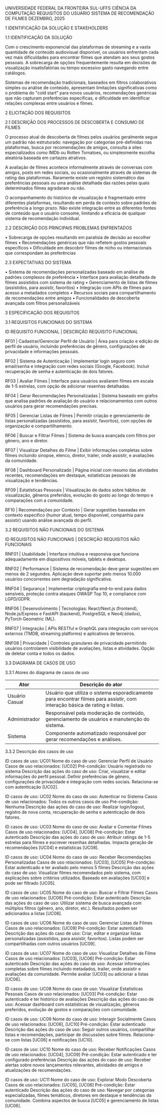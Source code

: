 UNIVERSIDADE FEDERAL DA FRONTEIRA SUL-UFFS
CIÊNCIA DA COMPUTAÇÃO
REQUISITOS DO USUÁRIO
SISTEMA DE RECOMENDAÇÃO DE FILMES
DEZEMBRO, 2025

1 IDENTIFICAÇÃO DA SOLUÇÃO E STAKEHOLDERS

1.1 IDENTIFICAÇÃO DA SOLUÇÃO

Com o crescimento exponencial das plataformas de streaming e a vasta quantidade de conteúdo audiovisual disponível, os usuários enfrentam cada vez mais dificuldades para encontrar filmes que atendam aos seus gostos pessoais. A sobrecarga de opções frequentemente resulta em decisões de visualização insatisfatórias ou tempo excessivo gasto navegando entre catálogos.

Sistemas de recomendação tradicionais, baseados em filtros colaborativos simples ou análise de conteúdo, apresentam limitações significativas como o problema do "cold start" para novos usuários, recomendações genéricas que não capturam preferências específicas, e dificuldade em identificar relações complexas entre usuários e filmes.

2 ELICITAÇÃO DOS REQUISITOS

2.1 DESCRIÇÃO DOS PROCESSOS DE DESCOBERTA E CONSUMO DE FILMES

O processo atual de descoberta de filmes pelos usuários geralmente segue um padrão não estruturado: navegação por categorias pré-definidas nas plataformas, busca por recomendações de amigos, consulta a sites especializados como IMDb ou Rotten Tomatoes, ou simplesmente escolha aleatória baseada em cartazes atrativos.

A avaliação de filmes acontece informalmente através de conversas com amigos, posts em redes sociais, ou ocasionalmente através de sistemas de rating das plataformas. Raramente existe um registro sistemático das preferências pessoais ou uma análise detalhada das razões pelas quais determinados filmes agradaram ou não.

O acompanhamento do histórico de visualização é fragmentado entre diferentes plataformas, resultando em perda de contexto sobre padrões de preferência a longo prazo. Não existe integração entre as diferentes fontes de conteúdo que o usuário consome, limitando a eficácia de qualquer sistema de recomendação individual.

2.2 DESCRIÇÃO DOS PRINCIPAIS PROBLEMAS ENFRENTADOS

• Sobrecarga de opções resultando em paralisia de decisão ao escolher filmes
• Recomendações genéricas que não refletem gostos pessoais específicos
• Dificuldade em descobrir filmes de nicho ou internacionais que correspondam às preferências

2.3 EXPECTATIVAS DO SISTEMA

• Sistema de recomendações personalizadas baseado em análise de padrões complexos de preferência
• Interface para avaliação detalhada de filmes assistidos com sistema de rating
• Gerenciamento de listas de filmes (assistidos, para assistir, favoritos)
• Integração com APIs de filmes para acesso a metadados completos
• Recursos sociais para compartilhamento de recomendações entre amigos
• Funcionalidades de descoberta avançada com filtros personalizáveis

3 ESPECIFICAÇÃO DOS REQUISITOS

3.1 REQUISITOS FUNCIONAIS DO SISTEMA

ID REQUISITO FUNCIONAL | DESCRIÇÃO REQUISITO FUNCIONAL

RF01 | Cadastrar/Gerenciar Perfil de Usuário | Área para criação e edição de perfil de usuário, incluindo preferências de gênero, configurações de privacidade e informações pessoais.

RF02 | Sistema de Autenticação | Implementar login seguro com email/senha e integração com redes sociais (Google, Facebook). Incluir recuperação de senha e autenticação de dois fatores.

RF03 | Avaliar Filmes | Interface para usuários avaliarem filmes em escala de 1-5 estrelas, com opção de adicionar resenhas detalhadas.

RF04 | Gerar Recomendações Personalizadas | Sistema baseado em grafos que analisa padrões de avaliação do usuário e relacionamentos com outros usuários para gerar recomendações precisas.

RF05 | Gerenciar Listas de Filmes | Permitir criação e gerenciamento de listas personalizadas (assistidos, para assistir, favoritos), com opções de organização e compartilhamento.

RF06 | Buscar e Filtrar Filmes | Sistema de busca avançada com filtros por gênero, ano e diretor.

RF07 | Visualizar Detalhes do Filme | Exibir informações completas sobre filmes incluindo sinopse, elenco, diretor, trailer, onde assistir, e avaliações da comunidade.

RF08 | Dashboard Personalizado | Página inicial com resumo das atividades recentes, recomendações em destaque, estatísticas pessoais de visualização e tendências.

RF09 | Estatísticas Pessoais | Visualização de dados sobre hábitos de visualização, gêneros preferidos, evolução do gosto ao longo do tempo e comparações com a comunidade.

RF10 | Recomendações por Contexto | Gerar sugestões baseadas em contexto específico (humor atual, tempo disponível, companhia para assistir) usando análise avançada do perfil.

3.2 REQUISITOS NÃO FUNCIONAIS DO SISTEMA

ID REQUISITOS NÃO FUNCIONAIS | DESCRIÇÃO REQUISITOS NÃO FUNCIONAIS

RNF01 | Usabilidade | Interface intuitiva e responsiva que funciona adequadamente em dispositivos móveis, tablets e desktops.

RNF02 | Performance | Sistema de recomendação deve gerar sugestões em menos de 2 segundos. Aplicação deve suportar pelo menos 10.000 usuários concorrentes sem degradação significativa.

RNF04 | Segurança | Implementar criptografia end-to-end para dados sensíveis, proteção contra ataques OWASP Top 10, e compliance com LGPD/GDPR.

RNF06 | Desenvolvimento | Tecnologias: React/Next.js (frontend), Node.js/Express e FastAPI (backend), PostgreSQL e Neo4j (dados), PyTorch Geometric (ML).

RNF07 | Integração | APIs RESTful e GraphQL para integração com serviços externos (TMDB, streaming platforms) e aplicativos de terceiros.

RNF08 | Privacidade | Controles granulares de privacidade permitindo usuários controlarem visibilidade de avaliações, listas e atividades. Opção de deletar conta e todos os dados.

3.3 DIAGRAMA DE CASOS DE USO

3.3.1 Atores do diagrama de casos de uso

Ator | Descrição do ator
-----|------------------
Usuário Casual | Usuário que utiliza o sistema esporadicamente para encontrar filmes para assistir, com interação básica de rating e listas.
Administrador | Responsável pela moderação de conteúdo, gerenciamento de usuários e manutenção do sistema.
Sistema | Componente automatizado responsável por gerar recomendações e análises.

3.3.2 Descrição dos casos de uso

ID casos de uso: UC01
Nome do caso de uso: Gerenciar Perfil de Usuário
Casos de uso relacionados: [UC02]
Pré-condição: Usuário registrado no sistema
Descrição das ações do caso de uso: Criar, visualizar e editar informações do perfil pessoal. Definir preferências de gênero, configurações de privacidade e integração com redes sociais. Relaciona-se com autenticação [UC02].

ID casos de uso: UC02
Nome do caso de uso: Autenticar no Sistema
Casos de uso relacionados: Todos os outros casos de uso
Pré-condição: Nenhuma
Descrição das ações do caso de uso: Realizar login/logout, registro de nova conta, recuperação de senha e autenticação de dois fatores.

ID casos de uso: UC03
Nome do caso de uso: Avaliar e Comentar Filmes
Casos de uso relacionados: [UC04], [UC08]
Pré-condição: Estar autenticado
Descrição das ações do caso de uso: Atribuir ratings de 1-5 estrelas para filmes e escrever resenhas detalhadas. Impacta geração de recomendações [UC04] e estatísticas [UC08].

ID casos de uso: UC04
Nome do caso de uso: Receber Recomendações Personalizadas
Casos de uso relacionados: [UC03], [UC05]
Pré-condição: Estar autenticado e ter avaliado pelo menos 5 filmes
Descrição das ações do caso de uso: Visualizar filmes recomendados pelo sistema, com explicações sobre critérios utilizados. Baseado em avaliações [UC03] e pode ser filtrado [UC05].

ID casos de uso: UC05
Nome do caso de uso: Buscar e Filtrar Filmes
Casos de uso relacionados: [UC06]
Pré-condição: Estar autenticado
Descrição das ações do caso de uso: Utilizar sistema de busca avançada com múltiplos filtros (gênero, ano, diretor, etc.). Resultados podem ser adicionados a listas [UC06].

ID casos de uso: UC06
Nome do caso de uso: Gerenciar Listas de Filmes
Casos de uso relacionados: [UC09]
Pré-condição: Estar autenticado
Descrição das ações do caso de uso: Criar, editar e organizar listas personalizadas (assistidos, para assistir, favoritos). Listas podem ser compartilhadas com outros usuários [UC09].

ID casos de uso: UC07
Nome do caso de uso: Visualizar Detalhes de Filme
Casos de uso relacionados: [UC03], [UC06]
Pré-condição: Estar autenticado
Descrição das ações do caso de uso: Acessar informações completas sobre filmes incluindo metadados, trailer, onde assistir e avaliações da comunidade. Permite avaliar [UC03] ou adicionar a listas [UC06].

ID casos de uso: UC08
Nome do caso de uso: Visualizar Estatísticas Pessoais
Casos de uso relacionados: [UC03]
Pré-condição: Estar autenticado e ter histórico de avaliações
Descrição das ações do caso de uso: Acessar dashboard com estatísticas de visualização, gêneros preferidos, evolução de gostos e comparações com comunidade.

ID casos de uso: UC09
Nome do caso de uso: Interagir Socialmente
Casos de uso relacionados: [UC06], [UC10]
Pré-condição: Estar autenticado
Descrição das ações do caso de uso: Seguir outros usuários, compartilhar listas e recomendações, participar de discussões sobre filmes. Relaciona-se com listas [UC06] e notificações [UC10].

ID casos de uso: UC10
Nome do caso de uso: Receber Notificações
Casos de uso relacionados: [UC04], [UC09]
Pré-condição: Estar autenticado e ter configurado preferências
Descrição das ações do caso de uso: Receber alertas sobre novos lançamentos relevantes, atividades de amigos e atualizações de recomendações.

ID casos de uso: UC11
Nome do caso de uso: Explorar Modo Descoberta
Casos de uso relacionados: [UC05], [UC06]
Pré-condição: Estar autenticado
Descrição das ações do caso de uso: Navegar por categorias especializadas, filmes temáticos, diretores em destaque e tendências da comunidade. Combina aspectos de busca [UC05] e gerenciamento de listas [UC06].
